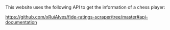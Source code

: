 This website uses the following API to get the information of a chess player:

https://github.com/xRuiAlves/fide-ratings-scraper/tree/master#api-documentation
